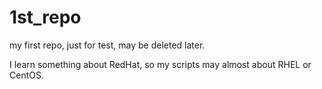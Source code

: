 # 1st_repo
my first repo, just for test, may be deleted later.

I learn something about RedHat, so my scripts may almost about RHEL or CentOS.
